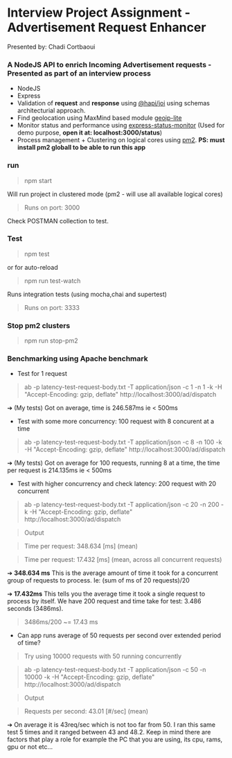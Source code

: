 # Interview Project Assignment - Advertisement Request Enhancer
Presented by: Chadi Cortbaoui
### A NodeJS API to enrich Incoming Advertisement requests - Presented as part of an interview process
- NodeJS
- Express
- Validation of **request** and **response** using [@hapi/joi](https://github.com/hapijs/joi)
using schemas architecturial approach.
- Find geolocation using MaxMind based module [geoip-lite](https://github.com/bluesmoon/node-geoip)
- Monitor status and performance using [express-status-monitor](https://github.com/RafalWilinski/express-status-monitor) (Used for demo purpose, **open it at: localhost:3000/status**)
- Process management + Clustering on logical cores using [pm2](https://github.com/Unitech/pm2). **PS: must install pm2 globall to be able to run this app**

### run
> npm start

Will run project in clustered mode (pm2 - will use all available logical cores)

> Runs on port: 3000

Check POSTMAN collection to test.

### Test
> npm test

or for auto-reload

> npm run test-watch

Runs integration tests (using mocha,chai and supertest)

> Runs on port: 3333

### Stop pm2 clusters
> npm run stop-pm2

### Benchmarking using Apache benchmark
- Test for 1 request
> ab -p latency-test-request-body.txt -T application/json -c 1 -n 1 -k -H "Accept-Encoding: gzip, deflate" http://localhost:3000/ad/dispatch

➔ (My tests) Got on average, time is 246.587ms ie < 500ms
- Test with some more concurrency: 100 request with 8 concurent at a time
> ab -p latency-test-request-body.txt -T application/json -c 8 -n 100 -k -H "Accept-Encoding: gzip, deflate" http://localhost:3000/ad/dispatch

➔ (My tests) Got on average for 100 requests, running 8 at a time, the time per request is 214.135ms ie < 500ms

- Test with higher concurrency and check latency: 200 request with 20 concurrent
> ab -p latency-test-request-body.txt -T application/json -c 20 -n 200 -k -H "Accept-Encoding: gzip, deflate" http://localhost:3000/ad/dispatch

> Output

> Time per request: 348.634 [ms] (mean)

> Time per request: 17.432 [ms] (mean, across all concurrent requests)

➔ **348.634 ms** This is the average amount of time it took for a concurrent group of requests to process. Ie: (sum of ms of 20 requests)/20

➔ **17.432ms** This tells you the average time it took a single request to process by itself. We have 200 request and time take for test: 3.486 seconds (3486ms).
>3486ms/200 ~= 17.43 ms

- Can app runs average of 50 requests per second over extended period of time?

> Try using 10000 requests with 50 running concurrently

> ab -p latency-test-request-body.txt -T application/json -c 50 -n 10000 -k -H "Accept-Encoding: gzip, deflate" http://localhost:3000/ad/dispatch

> Output

> Requests per second: 43.01 [#/sec] (mean)

➔ On average it is 43req/sec which is not too far from 50. I ran this same test 5 times and it ranged between 43 and 48.2. Keep in mind there are factors that play a role for example the PC that you are using, its cpu, rams, gpu or not etc…
